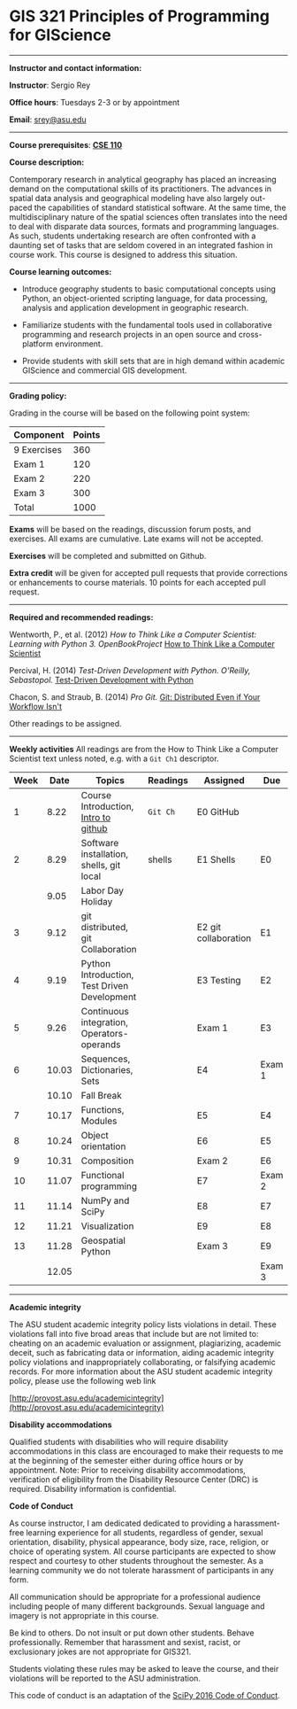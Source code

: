# GIS 321 Principles of Programming for GIScience

---

**Instructor and contact information:**

**Instructor**: Sergio Rey

**Office hours**: Tuesdays 2-3 or by appointment

**Email**: srey@asu.edu

---


**Course prerequisites**:  **[CSE 110](https://webapp4.asu.edu/catalog/course?s=CSE&n=110&c=TEMPE&t=2167&f=PSF166&r=80027)**


**Course description:**

Contemporary research in analytical geography has placed an increasing
demand on the computational skills of its practitioners. The advances in
spatial data analysis and geographical modeling have also largely
out-paced the capabilities of standard statistical software. At the same
time, the multidisciplinary nature of the spatial sciences often
translates into the need to deal with disparate data sources, formats
and programming languages. As such, students undertaking research are
often confronted with a daunting set of tasks that are seldom covered in
an integrated fashion in course work. This course is designed to address
this situation.



**Course learning outcomes:**

* Introduce geography students to basic computational concepts using
Python, an object-oriented scripting language, for data processing,
analysis and application development in geographic research.

* Familiarize students with the fundamental tools used in collaborative
programming and research projects in an open source and cross-platform
environment.

* Provide students with skill sets that are in high demand within academic
GIScience and commercial GIS development.

---

**Grading policy:**



Grading in the course will be based on the following point system:


| **Component**                        | **Points**                           |
|--------------------------------------|--------------------------------------|
| 9 Exercises                          | 360                                  |
| Exam 1                               | 120                                  |
| Exam 2                               | 220                                  |
| Exam 3                               | 300                                  |
| Total                                | 1000                                 |

**Exams** will be based on the readings, discussion forum posts, and exercises. All exams are cumulative.  Late exams will not be accepted.

**Exercises** will be completed and submitted on Github.

**Extra credit** will be given for accepted pull requests that provide corrections or enhancements to course materials. 10 points for each accepted pull request.

---

**Required and recommended readings:**



Wentworth, P., et al. (2012) *How to Think Like a Computer
Scientist: Learning with Python 3. OpenBookProject* [How to Think Like a Computer Scientist](http://openbookproject.net/thinkcs/python/english3e/)

Percival, H. (2014) *Test-Driven Development with Python. O'Reilly, Sebastopol.*
[Test-Driven Development with Python](http://chimera.labs.oreilly.com/books/1234000000754/index.html)

Chacon, S. and Straub, B. (2014) *Pro Git.* [Git: Distributed Even if Your Workflow Isn't](https://git-scm.com/book/en/v2)

Other readings to be assigned.

---

**Weekly activities**
All readings are from the How to Think Like a Computer Scientist text unless noted, e.g. with a `Git Ch1` descriptor.

| Week  | Date | Topics | Readings | Assigned| Due |
|--------|----|--------|----------|---------|-----|
| 1      | 8.22 | Course Introduction, [Intro to github](ipynb_md/10_git.html) | `Git Ch` | E0 GitHub| |
| 2      | 8.29 | Software installation, shells, git local | shells | E1 Shells| E0 |
|        | 9.05 | Labor Day Holiday      | | | |
| 3      | 9.12 | git distributed, git Collaboration  |  | E2 git collaboration| E1 |
| 4      | 9.19 | Python Introduction, Test Driven Development  |  | E3 Testing| E2 |
| 5      | 9.26 | Continuous integration, Operators-operands  |  | Exam 1 | E3 |
| 6      | 10.03 | Sequences, Dictionaries, Sets  |  | E4 | Exam 1 |
|        | 10.10 | Fall Break  |  |  |  |
| 7      | 10.17 | Functions, Modules  |  | E5  | E4  |
| 8      | 10.24 | Object orientation  |  | E6  | E5  |
| 9      | 10.31 | Composition  |  | Exam 2  | E6  |
| 10      | 11.07 | Functional programming   |  | E7  | Exam 2  |
| 11      | 11.14 | NumPy and SciPy   |  | E8  | E7  |
| 12      | 11.21 | Visualization  |  | E9  | E8  |
| 13      | 11.28 | Geospatial Python  |  | Exam 3  | E9  |
|         | 12.05|    |  |         | Exam 3|


---

**Academic integrity**

The ASU student academic integrity policy lists violations in detail.
These violations fall into five broad areas that include but are not
limited to: cheating on an academic evaluation or assignment,
plagiarizing, academic deceit, such as fabricating data or information,
aiding academic integrity policy violations and inappropriately
collaborating, or falsifying academic records. For more information
about the ASU student academic integrity policy, please use the
following web link

[http://provost.asu.edu/academicintegrity](http://provost.asu.edu/academicintegrity)


**Disability accommodations**

Qualified students with disabilities who will require disability
accommodations in this class are encouraged to make their requests to me
at the beginning of the semester either during office hours or by
appointment. Note: Prior to receiving disability accommodations,
verification of eligibility from the Disability Resource Center (DRC) is
required. Disability information is confidential.

**Code of Conduct**

As course instructor, I am dedicated dedicated to providing a harassment-free
learning experience for all students, regardless of gender, sexual orientation,
disability, physical appearance, body size, race, religion, or choice of
operating system.  All course participants are expected to show respect and
courtesy to other students  throughout the semester.  As a learning community
we do not tolerate harassment of participants in any form.

All communication should be appropriate for a professional audience including
people of many different backgrounds. Sexual language and imagery is not
appropriate in this course.

Be kind to others. Do not insult or put down other students. Behave
professionally. Remember that harassment and sexist, racist, or exclusionary
jokes are not appropriate for GIS321.

Students violating these rules may be asked to leave the course, and their violations will be reported to the ASU administration.

This code of conduct is an adaptation of the [SciPy 2016 Code of Conduct](http://scipy2016.scipy.org/ehome/146062/388087/).
